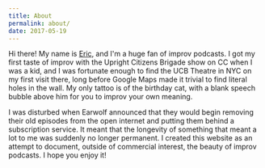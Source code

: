 ```yaml
---
title: About
permalink: about/
date: 2017-05-19
---
```


Hi there! My name is <a href="https://epatr.com" target="_blank">Eric</a>, and I'm a huge fan of improv podcasts. I got my first taste of improv with the Upright Citizens Brigade show on CC when I was a kid, and I was fortunate enough to find the UCB Theatre in NYC on my first visit there, long before Google Maps made it trivial to find literal holes in the wall. My only tattoo is of the birthday cat, with a blank speech bubble above him for you to improv your own meaning. 

I was disturbed when Earwolf announced that they would begin removing their old episodes from the open internet and putting them behind a subscription service. It meant that the longevity of something that meant a lot to me was suddenly no longer permanent. I created this website as an attempt to document, outside of commercial interest, the beauty of improv podcasts. I hope you enjoy it!